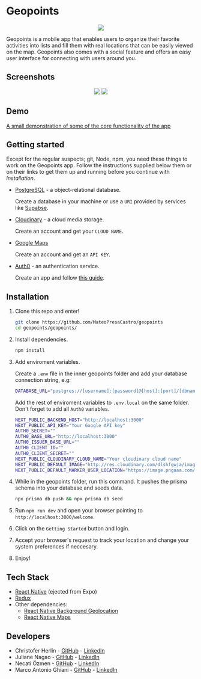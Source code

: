 # Geopoints

<p align="center">
  <img src="http://res.cloudinary.com/dlshfgwja/image/upload/v1675782008/bp1ynczax2kz0seqo3in.png" />
</p>



Geopoints is a mobile app that enables users to organize their favorite activities into lists and fill them with real locations that can be easily viewed on the map. Geopoints also comes with a social feature and offers an easy user interface for connecting with users around you.

## Screenshots

<p align="center">
  <img src="images/screenshot-readme-1-a.png" />
  <img src="images/screenshot-readme-1-b.png" />
</p>

## Demo

[A small demonstration of some of the core functionality of the app](https://youtu.be/DrTirxNFs0Y)

## Getting started

Except for the regular suspects; git, Node, npm, you need these things to work on the Geopoints app. Follow the instructions supplied below them or on their links to get them up and running before you continue with *Installation*.

* [PostgreSQL](https://www.postgresql.org/) - a object-relational database.

   Create a database in your machine or use a `URI` provided by services like [Supabse](https://supabase.com/).

* [Cloudinary](https://cloudinary.com/) - a cloud media storage.

   Create an account and get your `CLOUD NAME`.

* [Google Maps](https://console.cloud.google.com/getting-started)

   Create an account and get an `API KEY`.

* [Auth0](https://auth0.com/) - an authentication service.

    Create an app and follow [this guide](https://auth0.com/docs/quickstart/webapp/nextjs/01-login).

## Installation

1. Clone this repo and enter!

   ```bash
   git clone https://github.com/MateoPresaCastro/geopoints
   cd geopoints/geopoints/
   ```

2. Install dependencies.

   ```bash
   npm install
   ```

3. Add enviroment variables.

    Create a `.env` file in the inner geopoints folder and add your database connection string, e.g:

    ```bash
    DATABASE_URL="postgres://[username]:[password]@[host]:[port]/[dbname]"
    ```

    Add the rest of enviroment variables to `.env.local` on the same folder. Don't forget to add all `Auth0` variables.

    ```bash
    NEXT_PUBLIC_BACKEND_HOST="http://localhost:3000"
    NEXT_PUBLIC_API_KEY="Your Google API key"
    AUTH0_SECRET=""
    AUTH0_BASE_URL="http://localhost:3000"
    AUTH0_ISSUER_BASE_URL=""
    AUTH0_CLIENT_ID=""
    AUTH0_CLIENT_SECRET=""
    NEXT_PUBLIC_CLOUDINARY_CLOUD_NAME="Your cloudinary cloud name"
    NEXT_PUBLIC_DEFAULT_IMAGE="http://res.cloudinary.com/dlshfgwja/image/upload/v1675782008/bp1ynczax2kz0seqo3in.png"
    NEXT_PUBLIC_DEFAULT_MARKER_USER_LOCATION="https://image.pngaaa.com/328/1509328-middle.png"
    ```

4. While in the geopoints folder, run this command. It pushes the prisma schema into your database and seeds data.

    ```bash
    npx prisma db push && npx prisma db seed
    ```

5. Run `npm run dev` and open your browser pointing to `http://localhost:3000/welcome`.

6. Click on the `Getting Started` button and login.

7. Accept your browser's request to track your location and change your system preferences if neccesary.

8. Enjoy!

## Tech Stack

* [React Native](https://facebook.github.io/react-native/) (ejected from Expo)
* [Redux](https://redux.js.org/)
* Other dependencies:
  * [React Native Background Geolocation](https://github.com/transistorsoft/react-native-background-geolocation)
  * [React Native Maps](https://github.com/react-community/react-native-maps)

## Developers

* Christofer Herlin - [GitHub](https://github.com/cherlin) - [LinkedIn](https://www.linkedin.com/in/cherl/)
* Juliane Nagao - [GitHub](https://github.com/junagao) - [LinkedIn](https://www.linkedin.com/in/junagao/)
* Necati Özmen - [GitHub](https://github.com/necatiozmen) - [LinkedIn](https://www.linkedin.com/in/necatiozmen/)
* Marco Antonio Ghiani - [GitHub](https://github.com/marcoantonioghiani01) - [LinkedIn](https://www.linkedin.com/in/marcoantonioghiani/)
